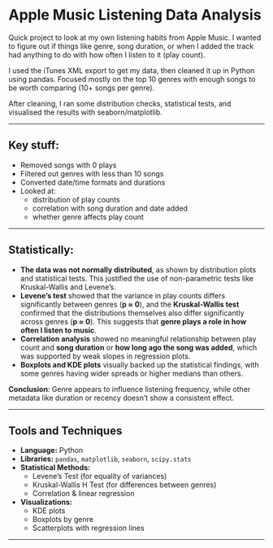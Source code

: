 # Apple Music Listening Data Analysis

Quick project to look at my own listening habits from Apple Music. I wanted to figure out if things like genre, song duration, or when I added the track had anything to do with how often I listen to it (play count).

I used the iTunes XML export to get my data, then cleaned it up in Python using pandas. Focused mostly on the top 10 genres with enough songs to be worth comparing (10+ songs per genre).

After cleaning, I ran some distribution checks, statistical tests, and visualised the results with seaborn/matplotlib.

---

## Key stuff:

- Removed songs with 0 plays
- Filtered out genres with less than 10 songs
- Converted date/time formats and durations
- Looked at:
  - distribution of play counts
  - correlation with song duration and date added
  - whether genre affects play count

---

## Statistically:  
- **The data was not normally distributed**, as shown by distribution plots and statistical tests. This justified the use of non-parametric tests like Kruskal-Wallis and Levene’s.
- **Levene’s test** showed that the variance in play counts differs significantly between genres (**p ≈ 0**), and the **Kruskal-Wallis test** confirmed that the distributions themselves also differ significantly across genres (**p ≈ 0**). This suggests that **genre plays a role in how often I listen to music**.
- **Correlation analysis** showed no meaningful relationship between play count and **song duration** or **how long ago the song was added**, which was supported by weak slopes in regression plots.
- **Boxplots and KDE plots** visually backed up the statistical findings, with some genres having wider spreads or higher medians than others.

**Conclusion**: Genre appears to influence listening frequency, while other metadata like duration or recency doesn’t show a consistent effect.

---

## Tools and Techniques

- **Language:** Python 
- **Libraries:** `pandas`, `matplotlib`, `seaborn`, `scipy.stats`
- **Statistical Methods:**
  - Levene’s Test (for equality of variances)
  - Kruskal-Wallis H Test (for differences between genres)
  - Correlation & linear regression
- **Visualizations:**
  - KDE plots
  - Boxplots by genre
  - Scatterplots with regression lines

---
